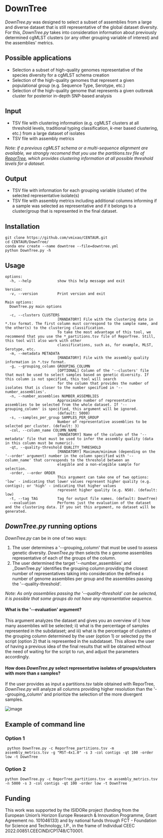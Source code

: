 # DownTree

_DownTree.py_ was designed to select a subset of assemblies from a large and diverse dataset that is still representative of the global dataset diversity. For this, _DownTree.py_ takes into consideration information about previously determined cgMLST clusters (or any other grouping variable of interest) and the assemblies' metrics.

## Possible applications
- Selection a subset of high-quality genomes representative of the species diversity for a cgMLST schema creation
- Selection of the high-quality genomes that represent a given populational group (e.g. Sequence Type, Serotype, etc.)
- Selection of the high-quality genome that represents a given outbreak cluster for posterior in-depth SNP-based analysis

## Input
- TSV file with clustering information (e.g. cgMLST clusters at all threshold levels, traditional typing classification, _k_-mer based clustering, etc.) from a large dataset of isolates
- TSV file with assembly metrics

_Note: if a previous cgMLST schema or a multi-sequence alignment are available, we strongly recomend that you use the partitions.tsv file of [ReporTree](https://github.com/insapathogenomics/ReporTree), which provides clustering information at all possible threshold levels for a dataset._  

## Output
- TSV file with information for each grouping variable (cluster) of the selected representative isolate(s)
- TSV file with assembly metrics including additional columns informing if a sample was selected as representative and if it belongs to a cluster/group that is represented in the final dataset.

## Installation

```
git clone https://github.com/vmixao/CENTAUR.git
cd CENTAUR/DownTree/
conda env create --name downtree --file=downtree.yml
python DownTree.py -h
```

## Usage
```
options:
  -h, --help            show this help message and exit

Version:
  -v, --version         Print version and exit

Main options:
  DownTree.py main options

  -c, --clusters CLUSTERS
                        [MANDATORY] File with the clustering data in *.tsv format. The first column must correspond to the sample name, and the other(s) to the clustering classification.
                        To take the most advantage of this tool, we recommend that you use the *_partitions.tsv file of ReporTree. Still, this tool will also work with other
                        classifications, such as, for example, MLST, Serotype, etc.
  -m, --metadata METADATA
                        [MANDATORY] File with the assembly quality information in *.tsv format.
  -g, --grouping_column GROUPING_COLUMN
                        [OPTIONAL] Column of the '--clusters' file that must be used to select samples based on genetic diversity. If this column is not specified, this tool will search
                        for the column that provides the number of isolates that is closer to the number specified in '--number_assemblies'.
  -n, --number_assemblies NUMBER_ASSEMBLIES
                        Approximate number of representative assemblies to be selected from the whole dataset. If '--grouping_column' is specified, this argument will be ignored.
                        (default: 5000)
  -s, --samples_per_group SAMPLES_PER_GROUP
                        Number of representative assemblies to be selected per cluster. (default: 3)
  -col, --column_name COLUMN_NAME
                        [MANDATORY] Name of the column of the '--metadata' file that must be used to infer the assembly quality (data in this column must be numeric).
  -qt, --quality-threshold QUALITY_THRESHOLD
                        [MANDATORY] Maximum/minimum (depending on the '--order' argument) number in the column specified with '--column_name' that corresponds to the threshold between an
                        elegible and a non-elegible sample for selection.
  -order, --order ORDER
                        This argument can take one of two options: 'low' - indicating that lower values represent higher quality (e.g. contigs); or 'high' - indicating that higher values
                        represent higher quality (e.g. N50). (default: low)
  -t, --tag TAG         Tag for output file names. (default: DownTree)
  --evaluation          Performs just the evaluation of the dataset and the clustering data. If you set this argument, no dataset will be generated.

```

## _DownTree.py_ running options
_DownTree.py_ can be in one of two ways:
1. The user determines a '--grouping_column' that must be used to assess genetic diversity. _DownTree.py_ then selects the _s_ genome assemblies representative of each of the groups of the column.
2. The user determined the target '--number_assemblies' and _DownTree.py' identifies the grouping column providing the closest number of representatives taking into consideration the defined _s_ number of genome assemblies per group and the assemblies passing the '--quality-threshold'.

_Note: As only assemblies passing the '--quality-threshold' can be selected, it is possible that some groups do not have any representative sequence._

#### What is the '--evaluation' argument?
This argument analyzes the dataset and gives you an overview of i) how many assemblies will be selected; ii) what is the percentage of samples represented in the subdataset; and iii) what is the percentage of clusters of the grouping column determined by the user (option 1) or selected py the script (option 2) that is represented in the subdataset.
This allows the user of having a previous idea of the final results that will be obtained without the need of waiting for the script to run, and adjust the parameters accordingly.

#### How does _DownTree.py_ select representative isolates of groups/clusters with more than _s_ samples?
If the user provides as input a partitions.tsv table obtained with ReporTree, _DownTree.py_ will analyze all columns providing higher resolution than the '--grouping_column' and prioritize the selection of the more divergent samples.

![image](https://github.com/user-attachments/assets/af0351ef-ea19-458b-87e2-8be234461a1f)


## Example of command line
### Option 1
```
 python DownTree.py -c ReporTree_partitions.tsv -m assembly_metrics.tsv -g "MST-4x1.0" -s 3 -col contigs -qt 100 -order low -t DownTree
```

### Option 2
```
python DownTree.py -c ReporTree_partitions.tsv -m assembly_metrics.tsv -n 5000 -s 3 -col contigs -qt 100 -order low -t DownTree
```

## Funding
This work was supported by the ISIDORe project (funding from the European Union’s Horizon Europe Research & Innovation Programme, Grant Agreement no. 101046133) and by national funds through FCT - Foundation for Science and Technology, I.P., in the frame of Individual CEEC 2022.00851.CEECIND/CP1748/CT0001.
